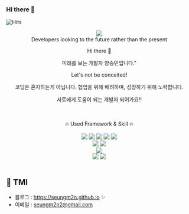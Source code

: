 ### Hi there 👋
![Hits](https://hits.seeyoufarm.com/api/count/incr/badge.svg?url=https%3A%2F%2Fgithub.com%2Fseungm2n&count_bg=%23FFC500&title_bg=%23555555&icon=diaspora.svg&icon_color=%23FFDD00&title=visitors&edge_flat=false)
<div align="center">
<img src="https://capsule-render.vercel.app/api?type=Waving&color=auto&height=300&section=header&text=BE%20SeungMin&fontSize=90" />
</div>
<div align="center">
Developers looking to the future rather than the present
  
Hi there 👋

미래를 보는 개발자 양승민입니다."

Let's not be conceited! 
 
코딩은 혼자하는게 아닙니다.
협업을 위해 배려하며, 성장하기 위해 노력합니다.

서로에게 도움이 되는 개발자 되어가요‼
</div> 
<br>
<br> 
<div align="center">
🔥 Used Framework & Skill 🔥
<br><br>
<img src="https://img.shields.io/badge/HTML-E34F26?style=flat-square&logo=HTML5&logoColor=white"/>
<img src="https://img.shields.io/badge/css-1572B6?style=flat-square&logo=css3&logoColor=white">
<img src="https://img.shields.io/badge/javascript-F7DF1E?style=flat-square&logo=javascript&logoColor=black">  
<img src="https://img.shields.io/badge/bootstrap-7952B3?style=flat-square&logo=bootstrap&logoColor=white">
<img src="https://img.shields.io/badge/jquery-0769AD?style=flat-square&logo=jquery&logoColor=white">
<br>
<img src="https://img.shields.io/badge/JAVA-007396?style=flat-square&logo=java&logoColor=white">
<img src="https://img.shields.io/badge/Spring-6DB33F?style=flat-square&logo=Spring&logoColor=white">
<br>
<img src="https://img.shields.io/badge/PostgreSQL-4169E1?style=flat-square&logo=PostgreSQL&logoColor=white"> 
<br>
<img src="https://img.shields.io/badge/Eclipse IDE-2C2255?style=flat-square&logo=Eclipse IDE&logoColor=white"> 
<img src="https://img.shields.io/badge/Visual Studio Code-007ACC?style=flat-square&logo=Visual Studio Code&logoColor=white">
</div><br>

<div align="center">  

<!-- ![Anurag's github stats](https://github-readme-stats.vercel.app/api?username=seungm2n&show_icons=true&theme=radical) -->
<!-- ![Top Langs](https://github-readme-stats.vercel.app/api/top-langs/?username=seungm2n&layout=compact&theme=dracula) -->
</div>
  
## 🌙 TMI
  
- 블로그 : <https://seungm2n.github.io> ✨
- 이메일 : <seungm2n2@gmail.com>
  
<!--
**seungm2n/seungm2n** is a ✨ _special_ ✨ repository because its `README.md` (this file) appears on your GitHub profile.

Here are some ideas to get you started:

- 🔭 I’m currently working on ...
- 🌱 I’m currently learning ...
- 👯 I’m looking to collaborate on ...
- 🤔 I’m looking for help with ...
- 💬 Ask me about ...
- 📫 How to reach me: ...
- 😄 Pronouns: ...
- ⚡ Fun fact: ...
-->



